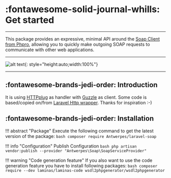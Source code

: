 # :fontawesome-solid-journal-whills: **Get started**

---
This package provides an expressive, minimal API around the [Soap Client from Phpro](https://github.com/phpro/soap-client), allowing you to quickly make outgoing SOAP requests to communicate with other web applications.

---
![alt text](https://www.netways.de/wp-content/uploads/2009/12/6a00d8341d3df553ef012875f312f9970c-800wi.jpg "Laravel Soap"){: style="height:auto;width:100%"}

---
## :fontawesome-brands-jedi-order: **Introduction**

It is using [HTTPplug](http://httplug.io/) as handler with [Guzzle](https://github.com/php-http/guzzle6-adapter) as client.
Some code is based/copied on/from [Laravel Http wrapper](https://github.com/illuminate/http). Thanks for inspiration :-)

## :fontawesome-brands-jedi-order: **Installation**

!!! abstract "Package"
    Execute the following command to get the latest version of the package:
    ````bash
    composer require Antwerpes/laravel-soap
    ````

!!! info "Configuration"
    Publish Configuration
    ```bash
    php artisan vendor:publish --provider "Antwerpes\Soap\SoapServiceProvider"
    ```

!!! warning "Code generation feature"
    If you also want to use the code generation feature you have to install following packages:
    ````bash
    composer require --dev laminas/laminas-code wsdl2phpgenerator/wsdl2phpgenerator
    ````
